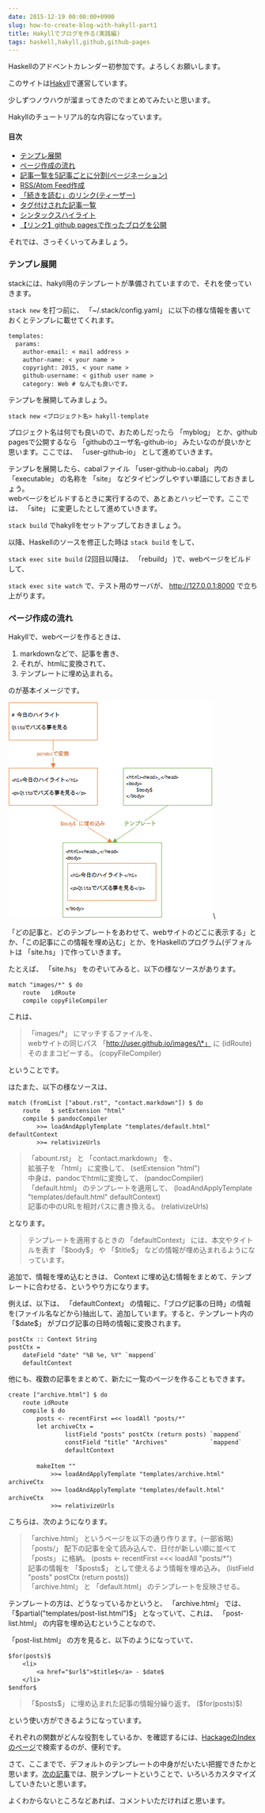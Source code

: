 ```yaml
---
date: 2015-12-19 00:00:00+0900
slug: how-to-create-blog-with-hakyll-part1
title: Hakyllでブログを作る(実践編)
tags: haskell,hakyll,github,github-pages
---
```


Haskellのアドベントカレンダー初参加です。よろしくお願いします。

このサイトは[Hakyll](http://jaspervdj.be/hakyll/)で運営しています。

少しずつノウハウが溜まってきたのでまとめてみたいと思います。

Hakyllのチュートリアル的な内容になっています。


#### 目次

* [テンプレ展開](#テンプレ展開)
* [ページ作成の流れ](#ページ作成の流れ)
* [記事一覧を5記事ごとに分割(ページネーション)](/blog/2015/12/how-to-create-blog-with-hakyll-part2.html#ページネーション)
* [RSS/Atom Feed作成](/blog/2015/12/how-to-create-blog-with-hakyll-part2.html#feed作成)
* [「続きを読む」のリンク(ティーザー)](/blog/2015/12/how-to-create-blog-with-hakyll-part3.html#ティーザー)
* [タグ付けされた記事一覧](/blog/2015/12/how-to-create-blog-with-hakyll-part3.html#タグ付け記事一覧)
* [シンタックスハイライト](/blog/2015/12/how-to-create-blog-with-hakyll-part4.html#シンタックスハイライト)
* [【リンク】github pagesで作ったブログを公開](/blog/2015/12/how-to-create-blog-with-hakyll-part4.html#ブログ公開)

それでは、さっそくいってみましょう。

<!--more-->

### テンプレ展開

stackには、hakyll用のテンプレートが準備されていますので、それを使っていきます。

`stack new` を打つ前に、 「~/.stack/config.yaml」 に以下の様な情報を書いておくとテンプレに載せてくれます。

``` {.yaml}
templates:
  params:
    author-email: < mail address >
    author-name: < your name >
    copyright: 2015, < your name >
    github-username: < github user name >
    category: Web # なんでも良いです。
```

テンプレを展開してみましょう。

`stack new <プロジェクト名> hakyll-template`

プロジェクト名は何でも良いので、おためしだったら 「myblog」 とか、github pagesで公開するなら 「githubのユーザ名-github-io」 みたいなのが良いかと思います。ここでは、 「user-github-io」 として進めていきます。

テンプレを展開したら、cabalファイル 「user-github-io.cabal」 内の 「executable」 の名称を 「site」 などタイピングしやすい単語にしておきましょう。  
webページをビルドするときに実行するので、あとあとハッピーです。ここでは、 「site」 に変更したとして進めていきます。

`stack build` でhakyllをセットアップしておきましょう。

以降、Haskellのソースを修正した時は `stack build` をして、

`stack exec site build` (2回目以降は、 「rebuild」 )で、webページをビルドして、

`stack exec site watch` で、テスト用のサーバが、 http://127.0.0.1:8000 で立ち上がります。


### ページ作成の流れ

Hakyllで、webページを作るときは、

1. markdownなどで、記事を書き、
2. それが、htmlに変換されて、
3. テンプレートに埋め込まれる。

のが基本イメージです。

![Hakyll page structure](/images/2015-12-hakyll-page-structure.png)\

「どの記事と、どのテンプレートをあわせて、webサイトのどこに表示する」とか、「この記事にこの情報を埋め込む」とか、をHaskellのプログラム(デフォルトは 「site.hs」 )で作っていきます。


たとえば、 「site.hs」 をのぞいてみると、以下の様なソースがあります。

``` {.haskell}
match "images/*" $ do
    route   idRoute
    compile copyFileCompiler
```

これは、

> 「images/\*」 にマッチするファイルを、  
> webサイトの同じパス 「http://user.github.io/images/\*」 に (idRoute)  
> そのままコピーする。 (copyFileCompiler)

ということです。


はたまた、以下の様なソースは、

``` {.haskell}
match (fromList ["about.rst", "contact.markdown"]) $ do
    route   $ setExtension "html"
    compile $ pandocCompiler
        >>= loadAndApplyTemplate "templates/default.html" defaultContext
        >>= relativizeUrls
```

> 「abount.rst」 と 「contact.markdown」 を、  
> 拡張子を 「html」 に変換して、 (setExtension \"html\")  
> 中身は、pandocでhtmlに変換して、 (pandocCompiler)  
> 「default.html」 のテンプレートを適用して、 (loadAndApplyTemplate \"templates/default.html\" defaultContext)  
> 記事の中のURLを相対パスに書き換える。 (relativizeUrls)  

となります。

> テンプレートを適用するときの 「defaultContext」 には、本文やタイトルを表す 「\$body\$」 や 「\$title\$」 などの情報が埋め込まれるようになっています。

追加で、情報を埋め込むときは、 Context に埋め込む情報をまとめて、テンプレートに合わせる、というやり方になります。

例えば、以下は、 「defaultContext」 の情報に、「ブログ記事の日時」の情報を(ファイル名などから)抽出して、追加しています。すると、テンプレート内の 「\$date\$」 がブログ記事の日時の情報に変換されます。

``` {.haskell}
postCtx :: Context String
postCtx =
    dateField "date" "%B %e, %Y" `mappend`
    defaultContext
```

他にも、複数の記事をまとめて、新たに一覧のページを作ることもできます。

``` {.haskell}
create ["archive.html"] $ do
    route idRoute
    compile $ do
        posts <- recentFirst =<< loadAll "posts/*"
        let archiveCtx =
                listField "posts" postCtx (return posts) `mappend`
                constField "title" "Archives"            `mappend`
                defaultContext

        makeItem ""
            >>= loadAndApplyTemplate "templates/archive.html" archiveCtx
            >>= loadAndApplyTemplate "templates/default.html" archiveCtx
            >>= relativizeUrls
```

こちらは、次のようになります。

> 「archive.html」 というページを以下の通り作ります。(一部省略)  
> 「posts/」 配下の記事を全て読み込んで、日付が新しい順に並べて 「posts」 に格納。 (posts <- recentFirst =<< loadAll \"posts/*\")  
> 記事の情報を 「\$posts\$」 として使えるよう情報を埋め込み。 (listField \"posts\" postCtx (return posts))  
> 「archive.html」 と 「default.html」 のテンプレートを反映させる。

テンプレートの方は、どうなっているかというと、 「archive.html」 では、 「$partial("templates/post-list.html")$」 となっていて、これは、 「post-list.html」 の内容を埋め込むということなので、

「post-list.html」 の方を見ると、以下のようになっていて、

``` {.haskell}
$for(posts)$
    <li>
        <a href="$url$">$title$</a> - $date$
    </li>
$endfor$
```

> 「\$posts\$」 に埋め込まれた記事の情報分繰り返す。 (\$for(posts)\$)

という使い方ができるようになっています。


それぞれの関数がどんな役割をしているか、を確認するには、[HackageのIndexのページ](https://hackage.haskell.org/package/hakyll-4.7.4.0/docs/doc-index-All.html)で検索するのが、便利です。


さて、ここまでで、デフォルトのテンプレートの中身がだいたい把握できたかと思います。[次の記事](/blog/2015/12/how-to-create-blog-with-hakyll-part2.html)では、脱テンプレートということで、いろいろカスタマイズしていきたいと思います。

よくわからないところなどあれば、コメントいただければと思います。

